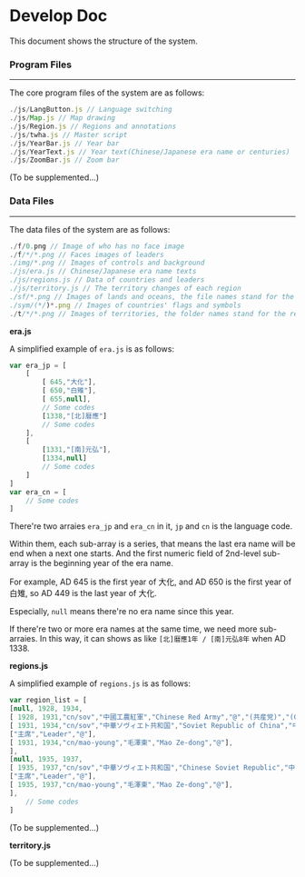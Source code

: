 # Develop Doc

This document shows the structure of the system.

### Program Files
---
The core program files of the system are as follows:

``` javascript
./js/LangButton.js // Language switching
./js/Map.js // Map drawing
./js/Region.js // Regions and annotations
./js/twha.js // Master script
./js/YearBar.js // Year bar
./js/YearText.js // Year text(Chinese/Japanese era name or centuries)
./js/ZoomBar.js // Zoom bar
```

(To be supplemented...)

### Data Files
---
The data files of the system are as follows:

``` javascript
./f/0.png // Image of who has no face image
./f/*/*.png // Faces images of leaders
./img/*.png // Images of controls and background
./js/era.js // Chinese/Japanese era name texts
./js/regions.js // Data of countries and leaders 
./js/territory.js // The territory changes of each region
./sf/*.png // Images of lands and oceans, the file names stand for the region id
./sym/(*/)*.png // Images of countries' flags and symbols
./t/*/*.png // Images of territories, the folder names stand for the region id and the file names stand for the years
```

**era.js**

A simplified example of `era.js` is as follows:

``` javascript
var era_jp = [
	[
		[ 645,"大化"],
		[ 650,"白雉"],
		[ 655,null],
		// Some codes
		[1338,"[北]暦應"]
		// Some codes
	],
	[
		[1331,"[南]元弘"],
		[1334,null]
		// Some codes
	]
]
var era_cn = [
	// Some codes
]
```

There're two arraies `era_jp` and `era_cn` in it, `jp` and `cn` is the language code.

Within them, each sub-array is a series, that means the last era name will be end when a next one starts. And the first numeric field of 2nd-level sub-array is the beginning year of the era name.

For example, AD 645 is the first year of 大化, and AD 650 is the first year of 白雉, so AD 449 is the last year of 大化.

Especially, `null` means there're no era name since this year.

If there're two or more era names at the same time, we need more sub-arraies. In this way, it can shows as like `[北]暦應1年 / [南]元弘8年` when AD 1338.

**regions.js**

A simplified example of `regions.js` is as follows:

``` javascript
var region_list = [
[null, 1928, 1934,
[ 1928, 1931,"cn/sov","中國工農紅軍","Chinese Red Army","@","(共産党)","(Communists)","@",2960,625,1],
[ 1931, 1934,"cn/sov","中華ソヴィエト共和国","Soviet Republic of China","中華蘇維埃共和国","(共産党)","(Communists)","@"],
["主席","Leader","@"],
[ 1931, 1934,"cn/mao-young","毛澤東","Mao Ze-dong","@"],
],
[null, 1935, 1937,
[ 1935, 1937,"cn/sov","中華ソヴィエト共和国","Chinese Soviet Republic","中華蘇維埃共和国","(共産党)","(Communists)","@",2920,540,1],
["主席","Leader","@"],
[ 1935, 1937,"cn/mao-young","毛澤東","Mao Ze-dong","@"],
],
	// Some codes
]
```



(To be supplemented...)

**territory.js**

(To be supplemented...)
